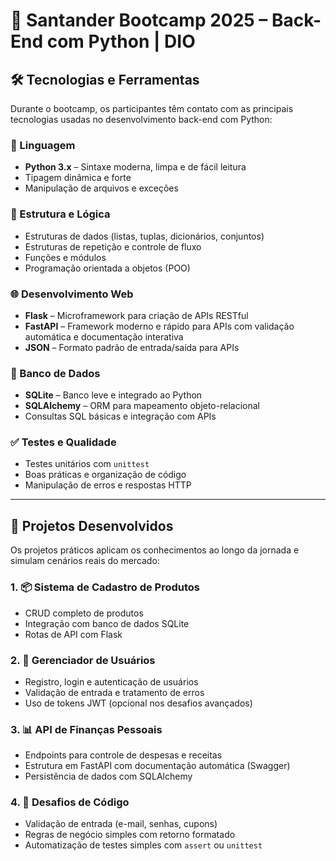 # 🚀 Santander Bootcamp 2025 – Back-End com Python | DIO

## 🛠️ Tecnologias e Ferramentas

Durante o bootcamp, os participantes têm contato com as principais tecnologias usadas no desenvolvimento back-end com Python:

### 📌 Linguagem
- **Python 3.x** – Sintaxe moderna, limpa e de fácil leitura
- Tipagem dinâmica e forte
- Manipulação de arquivos e exceções

### 🧱 Estrutura e Lógica
- Estruturas de dados (listas, tuplas, dicionários, conjuntos)
- Estruturas de repetição e controle de fluxo
- Funções e módulos
- Programação orientada a objetos (POO)

### 🌐 Desenvolvimento Web
- **Flask** – Microframework para criação de APIs RESTful
- **FastAPI** – Framework moderno e rápido para APIs com validação automática e documentação interativa
- **JSON** – Formato padrão de entrada/saída para APIs

### 💾 Banco de Dados
- **SQLite** – Banco leve e integrado ao Python
- **SQLAlchemy** – ORM para mapeamento objeto-relacional
- Consultas SQL básicas e integração com APIs

### ✅ Testes e Qualidade
- Testes unitários com `unittest`
- Boas práticas e organização de código
- Manipulação de erros e respostas HTTP

---

## 🧪 Projetos Desenvolvidos

Os projetos práticos aplicam os conhecimentos ao longo da jornada e simulam cenários reais do mercado:

### 1. 📦 **Sistema de Cadastro de Produtos**
- CRUD completo de produtos
- Integração com banco de dados SQLite
- Rotas de API com Flask

### 2. 👤 **Gerenciador de Usuários**
- Registro, login e autenticação de usuários
- Validação de entrada e tratamento de erros
- Uso de tokens JWT (opcional nos desafios avançados)

### 3. 📊 **API de Finanças Pessoais**
- Endpoints para controle de despesas e receitas
- Estrutura em FastAPI com documentação automática (Swagger)
- Persistência de dados com SQLAlchemy

### 4. 🧪 **Desafios de Código**
- Validação de entrada (e-mail, senhas, cupons)
- Regras de negócio simples com retorno formatado
- Automatização de testes simples com `assert` ou `unittest`